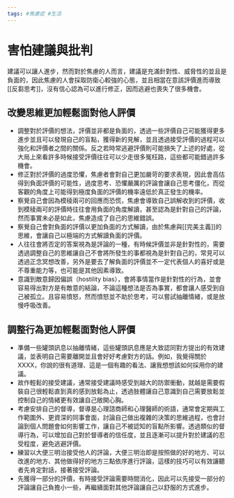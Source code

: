 ```yaml
---
tags: #焦慮症 #生活
---
```

# 害怕建議與批判

建議可以讓人進步，然而對於焦慮的人而言，建議是充滿針對性、威脅性的並且是負面的，因此焦慮的人會採取防衛心較強的心態，並且相當在意該評價進而導致[[反芻思考]]，沒有信心認為可以進行修正，因而逃避也喪失了很多機會。


## 改變思維更加輕鬆面對他人評價

- 調整對於評價的想法，評價並非都是負面的，透過一些評價自己可能獲得更多進步並且可以發現自己的盲點，獲得新的見解，並且透過接受評價的過程可以強化和評價者之間的關係。反之若時常逃避評價則可能損失了上述的好處，從大局上來看許多時候接受評價往往可以少走很多冤枉路，這些都可能錯過許多機會。
- 修正對於評價的過度恐懼，焦慮者會對自己更加嚴苛的要求表現，因此會高估得到負面評價的可能性，過度思考、恐懼嚴厲的評論會讓自己思考僵化，而從客觀的角度上可能得到極度負面的評價的機率遠低於真正發生的機率。
- 察覺自己會因為模稜兩可的回應而恐慌，焦慮會導致自己誤解收到的評價，收到模稜兩可的評價時往往會用負面的角度解讀，甚至認為是針對自己的評論，然而事實未必是如此，焦慮造成了自己的思維錯誤。
- 察覺自己會對負面的評價以更加負面的方式解讀，由於焦慮與[[完美主義]]的思維，會讓自己以極端的方式解讀負面的評價。
- 人往往會將否定的答案視為是評論的一種，有時候評價並非是針對性的，需要透過調整自己的思維讓自己不會將所發生的事都視為是針對自己的，常見可以透過正念冥想改善，另外是要去了解負面的評價並不一定代表個人的喜好或是不尊重能力等，也可能是其他因素導致。
- 意識到敵意歸因偏誤（hostility bias），會將事情當作是針對性的行為，並會容易得出對方是有敵意的結論，不論這種想法是否為事實，都會讓人感受到自己被孤立。且容易憤怒，然而憤怒並不助於思考，可以嘗試抽離情緒，或是放慢呼吸改善。
## 調整行為更加輕鬆面對他人評價

- 準備一些罐頭訊息以抽離情緒，這些罐頭訊息應是大致認同對方提出的有效建議，並表明自己需要離開並且會好好考慮對方的話。例如，我覺得關於XXXX，你說的很有道理、這是一個有趣的看法、讓我想想該如何採用你的建議。
- 故作輕鬆的接受建議，通常接受建議時感受到越大的防禦衝動，就越是需要假裝自己很輕鬆直到真的感到放鬆為止，透過肢體讓自己意識到自己需要放鬆並控制自己的情緒更有效讓自己敞開心胸。
- 考慮安排自己的督導，督導是心理諮商師和心理醫師的術語，通常會定期與工作範圍外、更資深的同事會面，討論自己做出複雜的決策的思維過程，也會討論到個人問題會如何影響工作，讓自己不被認知的盲點所影響。透過類似的督導行為，可以增加自己對於督導者的信任度，並且逐漸可以提升對於建議的忍受程度，避免逃避評價。
- 練習以大便三明治接受他人的評論，大便三明治即是按照做的好的地方、可以改進的地方、其他做得好的地方三點依序進行評論，這樣的技巧可以有效讓聽者先肯定對話，接著接受評論。
- 先獲得一部分的評價，有時接受評論需要時間消化，因此可以先接受一部分的評論讓自己負擔小一些，再繼續面對其他評論讓自己以舒服的方式進步。